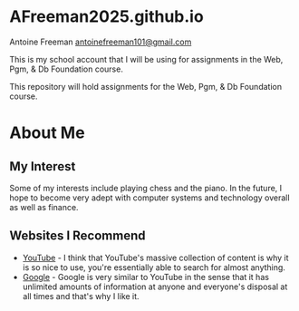 # AFreeman2025.github.io

Antoine Freeman antoinefreeman101@gmail.com

This is my school account that I will be using for assignments in the Web, Pgm, & Db Foundation course.

This repository will hold assignments for the Web, Pgm, & Db Foundation course.

# About Me
## My Interest
Some of my interests include playing chess and the piano. In the future, I hope to become very adept with computer systems and technology overall as well as finance.

## Websites I Recommend
- [YouTube](https://www.youtube.com/) - I think that YouTube's massive collection of content is why it is so nice to use, you're essentially able to search for almost anything.
- [Google](https://www.google.co.uk/) - Google is very similar to YouTube in the sense that it has unlimited amounts of information at anyone and everyone's disposal at all times and that's why I like it.
